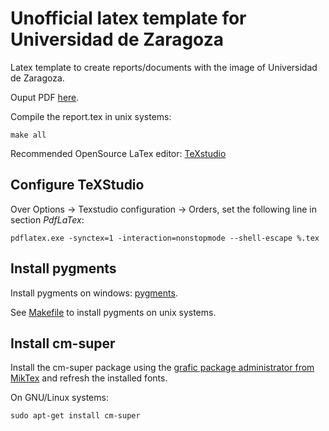 # Unofficial latex template for Universidad de Zaragoza

Latex template to create reports/documents with the image of Universidad de Zaragoza.

Ouput PDF [here](report.pdf).

Compile the report.tex in unix systems:

```
make all
``` 

Recommended OpenSource LaTex editor: [TeXstudio](https://www.texstudio.org/)

## Configure TeXStudio

Over Options -> Texstudio configuration -> Orders, set the following line in section *PdfLaTex*:

```
pdflatex.exe -synctex=1 -interaction=nonstopmode --shell-escape %.tex
```

## Install pygments 

Install pygments on windows: [pygments](https://tex.stackexchange.com/questions/369600/how-to-install-pygments-on-windows-7).

See [Makefile](Makefile) to install pygments on unix systems.

## Install cm-super

Install the cm-super package using the  [grafic package administrator from MikTex](https://tex.stackexchange.com/questions/88368/how-do-i-invoke-cm-super) and refresh the installed fonts.

On GNU/Linux systems: 

```
sudo apt-get install cm-super
```

